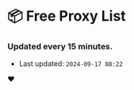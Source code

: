 # :package: Free Proxy List
### Updated every 15 minutes.

- Last updated: `2024-09-17 08:22`

:heart:
